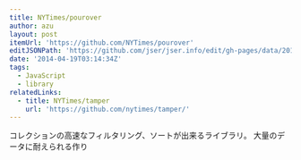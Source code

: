 ```yaml
---
title: NYTimes/pourover
author: azu
layout: post
itemUrl: 'https://github.com/NYTimes/pourover'
editJSONPath: 'https://github.com/jser/jser.info/edit/gh-pages/data/2014/04/index.json'
date: '2014-04-19T03:14:34Z'
tags:
  - JavaScript
  - library
relatedLinks:
  - title: NYTimes/tamper
    url: 'https://github.com/nytimes/tamper/'
---
```

コレクションの高速なフィルタリング、ソートが出来るライブラリ。
大量のデータに耐えられる作り

